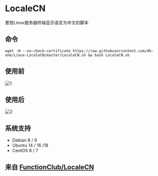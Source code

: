# LocaleCN
更改Linux服务器终端显示语言为中文的脚本

## 命令

    wget -N --no-check-certificate https://raw.githubusercontent.com/db-one/Linux-LocaleCN/master/LocaleCN.sh && bash LocaleCN.sh

## 使用前
![1](before.png)

## 使用后
![2](after.png)

## 系统支持

* Debian 8 / 9
* Ubuntu 14 / 16 /18
* CentOS 6 / 7

## 来自 [FunctionClub/LocaleCN](https://github.com/FunctionClub/LocaleCN)
